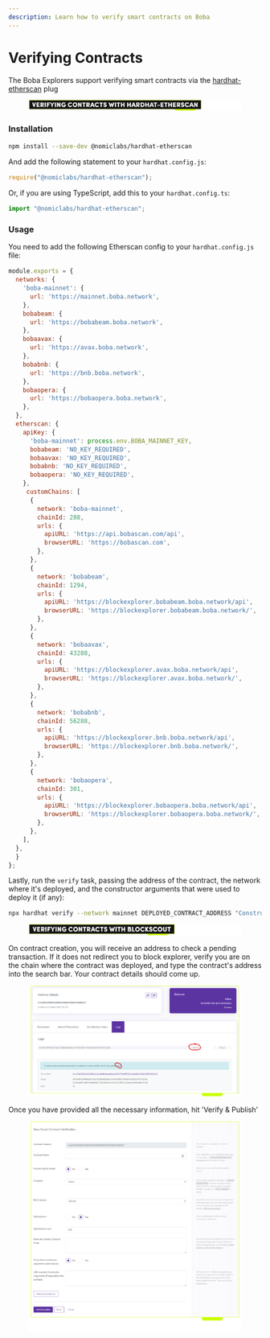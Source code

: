 ```yaml
---
description: Learn how to verify smart contracts on Boba
---
```


# Verifying Contracts

The Boba Explorers support verifying smart contracts via the [hardhat-etherscan](https://hardhat.org/hardhat-runner/plugins/nomiclabs-hardhat-etherscan#hardhat-etherscan) plug



<figure><img src="../../.gitbook/assets/Artboard 1 (4) (1).png" alt=""><figcaption></figcaption></figure>

### Installation

```bash
npm install --save-dev @nomiclabs/hardhat-etherscan
```

And add the following statement to your `hardhat.config.js`:

```js
require("@nomiclabs/hardhat-etherscan");
```

Or, if you are using TypeScript, add this to your `hardhat.config.ts`:

```js
import "@nomiclabs/hardhat-etherscan";
```

### Usage

You need to add the following Etherscan config to your `hardhat.config.js` file:

```js
module.exports = {
  networks: {
    'boba-mainnet': {
      url: 'https://mainnet.boba.network',
    },
    bobabeam: {
      url: 'https://bobabeam.boba.network',
    },
    bobaavax: {
      url: 'https://avax.boba.network',
    },
    bobabnb: {
      url: 'https://bnb.boba.network',
    },
    bobaopera: {
      url: 'https://bobaopera.boba.network',
    },
  },
  etherscan: {
    apiKey: {
      'boba-mainnet': process.env.BOBA_MAINNET_KEY,
      bobabeam: 'NO_KEY_REQUIRED',
      bobaavax: 'NO_KEY_REQUIRED',
      bobabnb: 'NO_KEY_REQUIRED',
      bobaopera: 'NO_KEY_REQUIRED',
    },
     customChains: [
      {
        network: 'boba-mainnet',
        chainId: 288,
        urls: {
          apiURL: 'https://api.bobascan.com/api',
          browserURL: 'https://bobascan.com',
        },
      },
      {
        network: 'bobabeam',
        chainId: 1294,
        urls: {
          apiURL: 'https://blockexplorer.bobabeam.boba.network/api',
          browserURL: 'https://blockexplorer.bobabeam.boba.network/',
        },
      },
      {
        network: 'bobaavax',
        chainId: 43288,
        urls: {
          apiURL: 'https://blockexplorer.avax.boba.network/api',
          browserURL: 'https://blockexplorer.avax.boba.network/',
        },
      },
      {
        network: 'bobabnb',
        chainId: 56288,
        urls: {
          apiURL: 'https://blockexplorer.bnb.boba.network/api',
          browserURL: 'https://blockexplorer.bnb.boba.network/',
        },
      },
      {
        network: 'bobaopera',
        chainId: 301,
        urls: {
          apiURL: 'https://blockexplorer.bobaopera.boba.network/api',
          browserURL: 'https://blockexplorer.bobaopera.boba.network/',
        },
      },
    ],
  },
  }
};
```

Lastly, run the `verify` task, passing the address of the contract, the network where it's deployed, and the constructor arguments that were used to deploy it (if any):

```bash
npx hardhat verify --network mainnet DEPLOYED_CONTRACT_ADDRESS "Constructor argument 1" "Constructor argument 2"
```



<figure><img src="../../.gitbook/assets/Artboard 2 (14).png" alt=""><figcaption></figcaption></figure>

On contract creation, you will receive an address to check a pending transaction. If it does not redirect you to block explorer, verify you are on the chain where the contract was deployed, and type the contract's address into the search bar. Your contract details should come up.

<figure><img src="../../.gitbook/assets/Artboard 46 (1).png" alt=""><figcaption></figcaption></figure>

Once you have provided all the necessary information, hit 'Verify & Publish'

<figure><img src="../../.gitbook/assets/Artboard 46_1.png" alt=""><figcaption></figcaption></figure>
